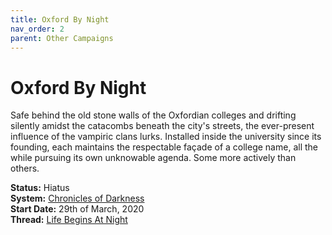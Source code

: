 ```yaml
---
title: Oxford By Night
nav_order: 2
parent: Other Campaigns
---
```


# Oxford By Night
Safe behind the old stone walls of the Oxfordian colleges and drifting silently amidst the catacombs beneath the city's streets, the ever-present influence of the vampiric clans lurks. Installed inside the university since its founding, each maintains the respectable façade of a college name, all the while pursuing its own unknowable agenda. Some more actively than others.

**Status:** Hiatus<br>
**System:** [Chronicles of Darkness](http://theonyxpath.com/category/worlds/chroniclesofdarkness/)<br>
**Start Date:** 29th of March, 2020<br>
**Thread:** [Life Begins At Night](https://app.roll20.net/forum/post/8342777/chapter-1-life-begins-at-night/?pagenum=1)